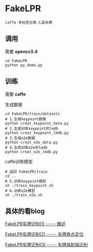 # FakeLPR

`caffe 多标签分类`
`人造车牌`

## 调用
需要 **opencv3.4**
```
cd FakeLPR
python py_demo.py
```

## 训练
需要 **caffe**

生成数据
```shell
cd FakeLPR/train/datasets
# 1.生成keypoint数据
python creat_keypoint_data.py
# 2.生成训练keypoint的lmdb
python creat_keypoint_lmdb.py
# 3.生成e2e数据
python creat_e2e_data.py
# 4.生成训练e2e的lmdb
python creat_e2e_lmdb.py
```
caffe训练模型
```shell
# 返回 FakeLPR/train
cd ..
# 5.训练keypoint模型
sh ./train_keypoint.sh
# 6.训练e2e模型
sh ./train_e2e.sh
```

## 具体的看blog

[FakeLPR车牌识别(1) ----- 概述](https://blog.csdn.net/luoyanjunhehehe/article/details/82256483)

[FakeLPR车牌识别(2) ----- 车牌角点定位](https://blog.csdn.net/luoyanjunhehehe/article/details/82347489)

[FakeLPR车牌识别(3) ----- 车牌端到端识别](https://blog.csdn.net/luoyanjunhehehe/article/details/82349990)
